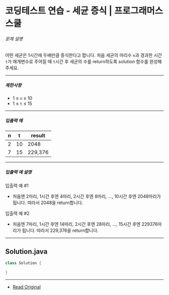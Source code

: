 # 코딩테스트 연습 - 세균 증식 | 프로그래머스 스쿨


###### 문제 설명

어떤 세균은 1시간에 두배만큼 증식한다고 합니다. 처음 세균의 마리수 `n`과 경과한 시간 `t`가 매개변수로 주어질 때 `t`시간 후 세균의 수를 return하도록 solution 함수를 완성해주세요.

---

##### 제한사항

* 1 ≤ `n` ≤ 10
* 1 ≤ `t` ≤ 15

---

##### 입출력 예

| n | t  | result  |
| - | -- | ------- |
| 2 | 10 | 2048    |
| 7 | 15 | 229,376 |

---

##### 입출력 예 설명

입출력 예 #1

* 처음엔 2마리, 1시간 후엔 4마리, 2시간 후엔 8마리, ..., 10시간 후엔 2048마리가 됩니다. 따라서 2048을 return합니다.

입출력 예 #2

* 처음엔 7마리, 1시간 후엔 14마리, 2시간 후엔 28마리, ..., 15시간 후엔 229376마리가 됩니다. 따라서 229,376을 return합니다.
---
## Solution.java

```java
class Solution {
 
}
```

---
* [Read Original](https://school.programmers.co.kr/learn/courses/30/lessons/120910)